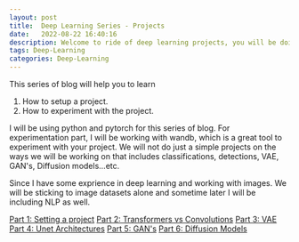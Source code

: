 ```yaml
---
layout: post
title:  Deep Learning Series - Projects
date:   2022-08-22 16:40:16
description: Welcome to ride of deep learning projects, you will be doing, setting up project, experimenting it.
tags: Deep-Learning
categories: Deep-Learning
---
```


This series of blog will help you to learn 
1. How to setup a project.
2. How to experiment with the project.

I will be using python and pytorch for this series of blog. For experimentation part, I will be working with wandb, which is a great tool to experiment with your project. We will not do just a simple projects on the ways we will be working on that includes classifications, detections, VAE, GAN's, Diffusion models...etc. 

Since I have some exprience in deep learning and working with images. We will be sticking to image datasets alone and sometime later I will be including NLP as well.

<a href="https://saisritejakuppa.github.io/blog/2022/DeepLearningSeries-1/">Part 1: Setting a project</a> 
<a href="">Part 2: Transformers vs Convolutions</a>
<a href="">Part 3: VAE</a>
<a href="">Part 4: Unet Architectures</a>
<a href="">Part 5: GAN's</a>
<a href="">Part 6: Diffusion Models</a>